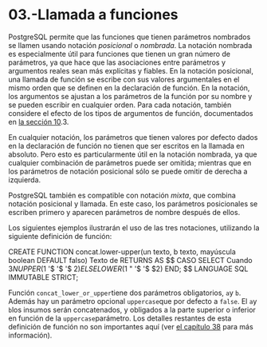 # 03.-Llamada a funciones
PostgreSQL permite que las funciones que tienen parámetros nombrados se llamen usando notación _posicional_ o _nombrada_. La notación nombrada es especialmente útil para funciones que tienen un gran número de parámetros, ya que hace que las asociaciones entre parámetros y argumentos reales sean más explícitas y fiables. En la notación posicional, una llamada de función se escribe con sus valores argumentales en el mismo orden que se definen en la declaración de función. En la notación, los argumentos se ajustan a los parámetros de la función por su nombre y se pueden escribir en cualquier orden. Para cada notación, también considere el efecto de los tipos de argumentos de función, documentados en [la sección 10](https://www.postgresql.org/docs/current/typeconv-func.html "10.3. Functions").3.

En cualquier notación, los parámetros que tienen valores por defecto dados en la declaración de función no tienen que ser escritos en la llamada en absoluto. Pero esto es particularmente útil en la notación nombrada, ya que cualquier combinación de parámetros puede ser omitida; mientras que en los parámetros de notación posicional sólo se puede omitir de derecha a izquierda.

PostgreSQL también es compatible con notación _mixta_, que combina notación posicional y llamada. En este caso, los parámetros posicionales se escriben primero y aparecen parámetros de nombre después de ellos.

Los siguientes ejemplos ilustrarán el uso de las tres notaciones, utilizando la siguiente definición de función:

CREATE FUNCTION concat.lower-upper(un texto, b texto, mayúscula boolean DEFAULT falso)
Texto de RETURNS
AS
$$
 CASO SELECT
        Cuando $3N UPPER($1 '$ '$ '$ $2)
        ELSE LOWER ($1 " '$ '$ $2)
        END;
$$
LANGUAGE SQL IMMUTABLE STRICT;

Función `concat_lower_or_upper`tiene dos parámetros obligatorios, `a`y `b`. Además hay un parámetro opcional `uppercase`que por defecto a `false`. El `a`y `b`los insumos serán concatenados, y obligados a la parte superior o inferior en función de la `uppercase`parámetro. Los detalles restantes de esta definición de función no son importantes aquí (ver [el capítulo 38](https://www.postgresql.org/docs/current/extend.html "Chapter 38. Extending SQL") para más información).
